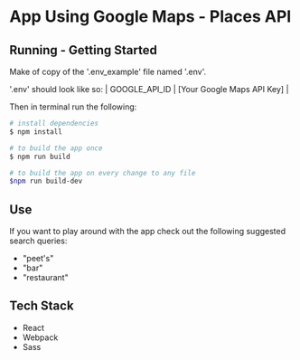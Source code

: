 # App Using Google Maps - Places API

## Running - Getting Started
Make of copy of the '.env_example' file named '.env'.

'.env' should look like so:
| GOOGLE_API_ID | [Your Google Maps API Key] |

Then in terminal run the following:
```sh
# install dependencies
$ npm install

# to build the app once
$ npm run build

# to build the app on every change to any file
$npm run build-dev
```

## Use
If you want to play around with the app check out the following suggested search queries:
* "peet's"
* "bar"
* "restaurant"

## Tech Stack
* React
* Webpack
* Sass
